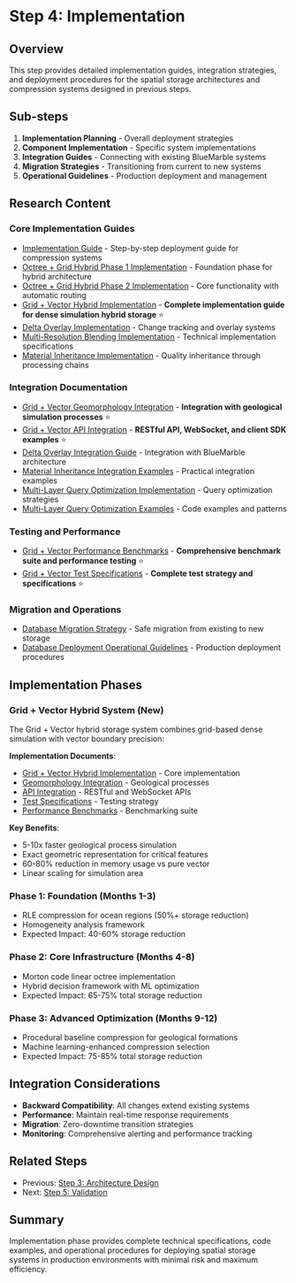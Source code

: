 # Step 4: Implementation

## Overview

This step provides detailed implementation guides, integration strategies, and deployment procedures for the spatial storage architectures and compression systems designed in previous steps.

## Sub-steps

1. **Implementation Planning** - Overall deployment strategies
2. **Component Implementation** - Specific system implementations
3. **Integration Guides** - Connecting with existing BlueMarble systems
4. **Migration Strategies** - Transitioning from current to new systems
5. **Operational Guidelines** - Production deployment and management

## Research Content

### Core Implementation Guides
- [Implementation Guide](implementation-guide.md) - Step-by-step deployment guide for compression systems
- [Octree + Grid Hybrid Phase 1 Implementation](octree-grid-hybrid-phase1-implementation.md) - Foundation phase for hybrid architecture
- [Octree + Grid Hybrid Phase 2 Implementation](octree-grid-hybrid-phase2-implementation.md) - Core functionality with automatic routing
- [Grid + Vector Hybrid Implementation](grid-vector-hybrid-implementation.md) - **Complete implementation guide for dense simulation hybrid storage** ⭐
- [Delta Overlay Implementation](delta-overlay-implementation.md) - Change tracking and overlay systems
- [Multi-Resolution Blending Implementation](multi-resolution-blending-implementation.md) - Technical implementation specifications
- [Material Inheritance Implementation](material-inheritance-implementation.md) - Quality inheritance through processing chains

### Integration Documentation
- [Grid + Vector Geomorphology Integration](grid-vector-geomorphology-integration.md) - **Integration with geological simulation processes** ⭐
- [Grid + Vector API Integration](grid-vector-api-integration.md) - **RESTful API, WebSocket, and client SDK examples** ⭐
- [Delta Overlay Integration Guide](delta-overlay-integration-guide.md) - Integration with BlueMarble architecture
- [Material Inheritance Integration Examples](material-inheritance-integration-examples.md) - Practical integration examples
- [Multi-Layer Query Optimization Implementation](multi-layer-query-optimization-implementation.md) - Query optimization strategies
- [Multi-Layer Query Optimization Examples](multi-layer-query-optimization-examples.md) - Code examples and patterns

### Testing and Performance
- [Grid + Vector Performance Benchmarks](grid-vector-performance-benchmarks.md) - **Comprehensive benchmark suite and performance testing** ⭐
- [Grid + Vector Test Specifications](grid-vector-test-specifications.md) - **Complete test strategy and specifications** ⭐

### Migration and Operations
- [Database Migration Strategy](database-migration-strategy.md) - Safe migration from existing to new storage
- [Database Deployment Operational Guidelines](database-deployment-operational-guidelines.md) - Production deployment procedures

## Implementation Phases

### Grid + Vector Hybrid System (New)

The Grid + Vector hybrid storage system combines grid-based dense simulation with vector boundary precision:

**Implementation Documents**:
- [Grid + Vector Hybrid Implementation](grid-vector-hybrid-implementation.md) - Core implementation
- [Geomorphology Integration](grid-vector-geomorphology-integration.md) - Geological processes
- [API Integration](grid-vector-api-integration.md) - RESTful and WebSocket APIs
- [Test Specifications](grid-vector-test-specifications.md) - Testing strategy
- [Performance Benchmarks](grid-vector-performance-benchmarks.md) - Benchmarking suite

**Key Benefits**:
- 5-10x faster geological process simulation
- Exact geometric representation for critical features
- 60-80% reduction in memory usage vs pure vector
- Linear scaling for simulation area

### Phase 1: Foundation (Months 1-3)
- RLE compression for ocean regions (50%+ storage reduction)
- Homogeneity analysis framework
- Expected Impact: 40-60% storage reduction

### Phase 2: Core Infrastructure (Months 4-8)
- Morton code linear octree implementation
- Hybrid decision framework with ML optimization
- Expected Impact: 65-75% total storage reduction

### Phase 3: Advanced Optimization (Months 9-12)
- Procedural baseline compression for geological formations
- Machine learning-enhanced compression selection
- Expected Impact: 75-85% total storage reduction

## Integration Considerations

- **Backward Compatibility**: All changes extend existing systems
- **Performance**: Maintain real-time response requirements
- **Migration**: Zero-downtime transition strategies
- **Monitoring**: Comprehensive alerting and performance tracking

## Related Steps

- Previous: [Step 3: Architecture Design](../step-3-architecture-design/)
- Next: [Step 5: Validation](../step-5-validation/)

## Summary

Implementation phase provides complete technical specifications, code examples, and operational procedures for deploying spatial storage systems in production environments with minimal risk and maximum efficiency.
